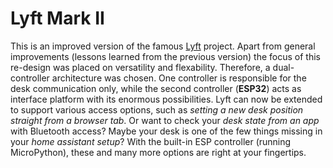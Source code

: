 # Lyft Mark II

This is an improved version of the famous [Lyft](https://github.com/mgkoenig/lyft) project. Apart from general improvements (lessons learned from the previous version) the focus of this re-design was placed on versatility and flexability. Therefore, a dual-controller architecture was chosen. One controller is responsible for the desk communication only, while the second controller (__ESP32__) acts as interface platform with its enormous possibilities. Lyft can now be extended to support various access options, such as _setting a new desk position straight from a browser tab_. Or want to check your _desk state from an app_ with Bluetooth access? Maybe your desk is one of the few things missing in your _home assistant setup_? With the built-in ESP controller (running MicroPython), these and many more options are right at your fingertips. 


